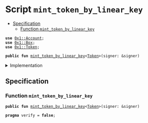 
<a name="mint_token_by_linear_key"></a>

# Script `mint_token_by_linear_key`



-  [Specification](#@Specification_0)
    -  [Function `mint_token_by_linear_key`](#@Specification_0_mint_token_by_linear_key)


<pre><code><b>use</b> <a href="../../modules/doc/Account.md#0x1_Account">0x1::Account</a>;
<b>use</b> <a href="../../modules/doc/Box.md#0x1_Box">0x1::Box</a>;
<b>use</b> <a href="../../modules/doc/Token.md#0x1_Token">0x1::Token</a>;
</code></pre>




<pre><code><b>public</b> <b>fun</b> <a href="mint_token_by_linear_key.md#mint_token_by_linear_key">mint_token_by_linear_key</a>&lt;<a href="../../modules/doc/Token.md#0x1_Token">Token</a>&gt;(signer: &signer)
</code></pre>



<details>
<summary>Implementation</summary>


<pre><code><b>fun</b> <a href="mint_token_by_linear_key.md#mint_token_by_linear_key">mint_token_by_linear_key</a>&lt;<a href="../../modules/doc/Token.md#0x1_Token">Token</a>&gt;(
    signer: &signer,
) {
    // 1. take key: LinearTimeMintKey&lt;<a href="../../modules/doc/Token.md#0x1_Token">Token</a>&gt;
    <b>let</b> mint_key = <a href="../../modules/doc/Box.md#0x1_Box_take">Box::take</a>&lt;<a href="../../modules/doc/Token.md#0x1_Token_LinearTimeMintKey">Token::LinearTimeMintKey</a>&lt;<a href="../../modules/doc/Token.md#0x1_Token">Token</a>&gt;&gt;(signer);

    // 2. mint token
    <b>let</b> tokens = <a href="../../modules/doc/Token.md#0x1_Token_mint_with_linear_key">Token::mint_with_linear_key</a>&lt;<a href="../../modules/doc/Token.md#0x1_Token">Token</a>&gt;(&<b>mut</b> mint_key);

    // 3. deposit
    <a href="../../modules/doc/Account.md#0x1_Account_deposit_to_self">Account::deposit_to_self</a>(signer, tokens);

    // 4. put or destroy key
    <b>if</b> (<a href="../../modules/doc/Token.md#0x1_Token_is_empty_key">Token::is_empty_key</a>(&mint_key)) {
        <a href="../../modules/doc/Token.md#0x1_Token_destroy_empty_key">Token::destroy_empty_key</a>(mint_key);
    } <b>else</b> {
        <a href="../../modules/doc/Box.md#0x1_Box_put">Box::put</a>(signer, mint_key);
    }
}
</code></pre>



</details>

<a name="@Specification_0"></a>

## Specification


<a name="@Specification_0_mint_token_by_linear_key"></a>

### Function `mint_token_by_linear_key`


<pre><code><b>public</b> <b>fun</b> <a href="mint_token_by_linear_key.md#mint_token_by_linear_key">mint_token_by_linear_key</a>&lt;<a href="../../modules/doc/Token.md#0x1_Token">Token</a>&gt;(signer: &signer)
</code></pre>




<pre><code><b>pragma</b> verify = <b>false</b>;
</code></pre>
